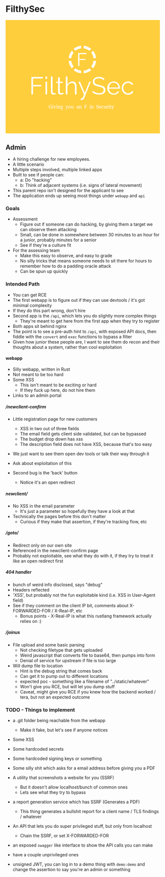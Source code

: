 # FilthySec

![Filthy Security](filthysec-logo.png?raw=true)

## Admin

* A hiring challenge for new employees.
* A little scenario
* Multiple steps involved, multiple linked apps
* Built to see if people can:
  * a: Do "hacking"
  * b: Think of adjacent systems (i.e. signs of lateral movement)
* This parent repo isn't designed for the applicant to see
* The application ends up seeing most things under `webapp` and `api`
### Goals

* Assessment
  * Figure out if someone can do hacking, by giving them a target we can observe them attacking
  * Small, can be done in somewhere between 30 minutes to an hour for a junior, probably minutes for a senior
  * See if they're a culture fit
* For the assessing team
  * Make this easy to observe, and easy to grade
  * No silly tricks that means someone needs to sit there for hours to remember how to do a padding oracle attack
  * Can be spun up quickly

### Intended Path

* You can get RCE
* The first webapp is to figure out if they can use devtools / it's got minimal complexity
* If they do this part wrong, don't hire
* Second app is the `/api`, which lets you do slightly more complex things
  * They're meant to get here from the first app when they try to register
* Both apps sit behind nginx
* The point is to see a pre-auth hint to `/api`, with exposed API docs, then fiddle with the `convert` and `exec` functions to bypass a filter
* Given how junior these people are, I want to see them do recon and their thoughts about a system, rather than cool exploitation

#### webapp

* Silly webapp, written in Rust
* Not meant to be too hard
* Some XSS
  * This isn't meant to be exciting or hard
  * If they fuck up here, do not hire them
* Links to an admin portal

##### /newclient-confirm

* Little registration page for new customers
  * XSS in two out of three fields
  * The email field gets client side validated, but can be bypassed
  * The budget drop down has xss
  * The description field does not have XSS, because that's too easy
* We just want to see them open dev tools or talk their way through it
* Ask about exploitation of this

* Second bug is the 'back' button
  * Notice it's an open redirect

##### newclient/<email>

* No XSS in the email parameter
  * It's just a parameter so hopefully they have a look at that
* Technically the pages before this don't matter
  * Curious if they make that assertion, if they're tracking flow, etc  


##### /goto/<URL>

* Redirect only on our own site
* Referenced in the newclient-confirm page
* Probably not exploitable, see what they do with it, if they try to treat it like an open redirect first


##### 404 handler

* bunch of weird info disclosed, says "debug"
* Headers reflected
* 'XSS', but probably not the fun exploitable kind (i.e. XSS in User-Agent field)
* See if they comment on the client IP bit, comments about X-FORWARDED-FOR / X-Real-IP, etc
  * Bonus points - X-Real-IP is what this rustlang framework actually relies on :)


##### /joinus

* File upload and some basic parsing
  * Not checking filetype that gets uploaded
  * Weird javascript that converts file to base64, then pumps into form
  * Denial of service for upstream if file is too large
* Will dump file to location
  * Hint is the debug string that comes back
  * Can get it to pump out to different locations
  * expected poc - something like a filename of "../static/whatever"
  * Won't give you RCE, but will let you dump stuff
  * Caveat, might give you RCE if you knew how the backend worked / tera, but not an expected outcome

### TODO - Things to implement

* a .git folder being reachable from the webapp
  * Make it fake, but let's see if anyone notices
* Some XSS
* Some hardcoded secrets
* Some hardcoded signing keys or something


* Some silly shit which asks for a email address before giving you a PDF
* A utility that screenshots a website for you (SSRF)
  * But it doesn't allow localhost/bunch of common ones
  * Lets see what they try to bypass
* a report generation service which has SSRF (Generates a PDF)
  * This thing generates a bullshit report for a client name / TLS findings / whatever
* An API that lets you do super privileged stuff, but only from localhost
  * Chain the SSRF, or set X-FORWARDED-FOR
* an exposed `swagger` like interface to show the API calls you can make
* have a couple unprivileged ones
* unsigned JWT, you can log in to a demo thing with `demo:demo` and change the assertion to say you're an admin or something
